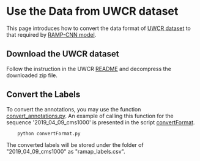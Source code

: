 # Use the Data from UWCR dataset

This page introduces how to convert the data format of [UWCR dataset](https://github.com/Xiangyu-Gao/Raw_ADC_radar_dataset_for_automotive_object_detection) to that required by [RAMP-CNN model](https://github.com/Xiangyu-Gao/Radar-multiple-perspective-object-detection). 

## Download the UWCR dataset
Follow the instruction in the UWCR [README](https://github.com/Xiangyu-Gao/Raw_ADC_radar_dataset_for_automotive_object_detection) and decompress the downloaded zip file.

## Convert the Labels
To convert the annotations, you may use the function [convert_annotations.py](../utils/convert_annotations.py). An example of calling this function for the sequence '2019_04_09_cms1000' is presented in the script [convertFormat](../convertFormat.py).
```
    python convertFormat.py
```
The converted labels will be stored under the folder of "2019_04_09_cms1000" as "ramap_labels.csv".